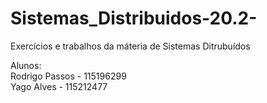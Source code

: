 # Sistemas_Distribuidos-20.2-

Exercícios e trabalhos da máteria de Sistemas Ditrubuídos 

Alunos:   
       Rodrigo Passos - 115196299        
       Yago Alves - 115212477
